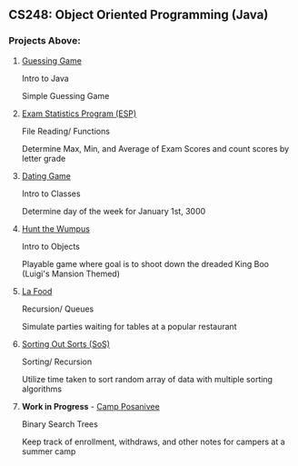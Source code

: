 ## CS248: Object Oriented Programming (Java)

### Projects Above:
1. [Guessing Game](https://github.com/noahmm35/CS248/tree/main/Project1)
 
   Intro to Java
   
   Simple Guessing Game

2. [Exam Statistics Program (ESP)](https://github.com/noahmm35/CS248/tree/main/Project2)

   File Reading/ Functions
   
   Determine Max, Min, and Average of Exam Scores and count scores by letter grade

3. [Dating Game](https://github.com/noahmm35/CS248/tree/main/Project3)

   Intro to Classes
   
   Determine day of the week for January 1st, 3000

4. [Hunt the Wumpus](https://github.com/noahmm35/CS248/tree/main/Project4)

   Intro to Objects
   
   Playable game where goal is to shoot down the dreaded King Boo (Luigi's Mansion Themed)

5. [La Food](https://github.com/noahmm35/CS248/tree/main/Project5)

   Recursion/ Queues

   Simulate parties waiting for tables at a popular restaurant

6. [Sorting Out Sorts (SoS)](https://github.com/noahmm35/CS248/tree/main/Project6)

   Sorting/ Recursion
   
   Utilize time taken to sort random array of data with multiple sorting algorithms

7. **Work in Progress** - [Camp Posanivee](https://github.com/noahmm35/CS248/tree/main/Project7)

   Binary Search Trees

   Keep track of enrollment, withdraws, and other notes for campers at a summer camp
